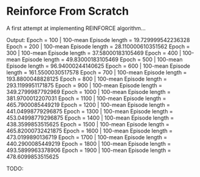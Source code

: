 # Reinforce From Scratch

A first attempt at implementing REINFORCE algorithm...

Output:
Epoch = 100 | 100-mean Episode length = 19.729999542236328
Epoch = 200 | 100-mean Episode length = 28.110000610351562
Epoch = 300 | 100-mean Episode length = 37.58000183105469
Epoch = 400 | 100-mean Episode length = 49.83000183105469
Epoch = 500 | 100-mean Episode length = 96.94000244140625
Epoch = 600 | 100-mean Episode length = 161.5500030517578
Epoch = 700 | 100-mean Episode length = 193.8800048828125
Epoch = 800 | 100-mean Episode length = 293.1199951171875
Epoch = 900 | 100-mean Episode length = 349.2799987792969
Epoch = 1000 | 100-mean Episode length = 381.9700012207031
Epoch = 1100 | 100-mean Episode length = 465.7900085449219
Epoch = 1200 | 100-mean Episode length = 441.04998779296875
Epoch = 1300 | 100-mean Episode length = 453.04998779296875
Epoch = 1400 | 100-mean Episode length = 438.3599853515625
Epoch = 1500 | 100-mean Episode length = 465.82000732421875
Epoch = 1600 | 100-mean Episode length = 473.0199890136719
Epoch = 1700 | 100-mean Episode length = 440.2900085449219
Epoch = 1800 | 100-mean Episode length = 493.5899963378906
Epoch = 1900 | 100-mean Episode length = 478.6099853515625



TODO:
